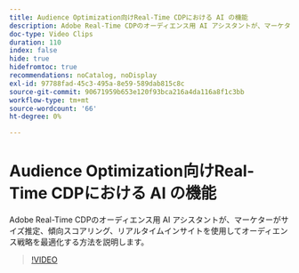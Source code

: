 ```yaml
---
title: Audience Optimization向けReal-Time CDPにおける AI の機能
description: Adobe Real-Time CDPのオーディエンス用 AI アシスタントが、マーケターがサイズ推定、傾向スコアリング、リアルタイムインサイトを使用してオーディエンス戦略を最適化する方法を説明します。
doc-type: Video Clips
duration: 110
index: false
hide: true
hidefromtoc: true
recommendations: noCatalog, noDisplay
exl-id: 97788fad-45c3-495a-8e59-589dab815c8c
source-git-commit: 90671959b653e120f93bca216a4da116a8f1c3bb
workflow-type: tm+mt
source-wordcount: '66'
ht-degree: 0%

---
```


# Audience Optimization向けReal-Time CDPにおける AI の機能

Adobe Real-Time CDPのオーディエンス用 AI アシスタントが、マーケターがサイズ推定、傾向スコアリング、リアルタイムインサイトを使用してオーディエンス戦略を最適化する方法を説明します。

<!-- 62_S508_3442517_109_the-power-of-ai-in-realtime-cdp-for-audience-optimization -->
>[!VIDEO](https://video.tv.adobe.com/v/3458207/?learn=on&enablevpops=true)
